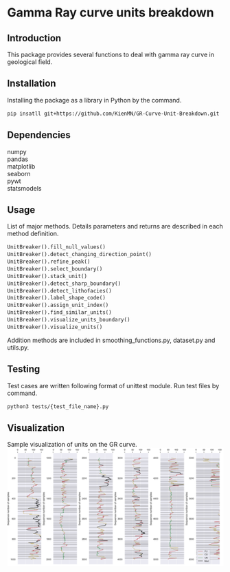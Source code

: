 # Gamma Ray curve units breakdown

## Introduction
This package provides several functions to deal with gamma ray curve in geological field.

## Installation
Installing the package as a library in Python by the command.
```bash
pip insatll git+https://github.com/KienMN/GR-Curve-Unit-Breakdown.git
```

## Dependencies
numpy  
pandas  
matplotlib  
seaborn  
pywt  
statsmodels

## Usage
List of major methods. Details parameters and returns are described in each method definition.
```python
UnitBreaker().fill_null_values()
UnitBreaker().detect_changing_direction_point()
UnitBreaker().refine_peak()
UnitBreaker().select_boundary()
UnitBreaker().stack_unit()
UnitBreaker().detect_sharp_boundary()
UnitBreaker().detect_lithofacies()
UnitBreaker().label_shape_code()
UnitBreaker().assign_unit_index()
UnitBreaker().find_similar_units()
UnitBreaker().visualize_units_boundary()
UnitBreaker().visualize_units()
```
Addition methods are included in smoothing_functions.py, dataset.py and utils.py.

## Testing
Test cases are written following format of unittest module. Run test files by command.
```bash
python3 tests/{test_file_name}.py
```

## Visualization
Sample visualization of units on the GR curve.
![Alt text](result_pic/demo.png?raw=true "Sample visualization")
